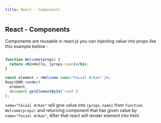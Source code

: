 ```yaml
---
title: React - Components
---
```

## React - Components

Components are reusable in react.js you can injecting value into props like this example bellow :

```jsx

function Welcome(props) {
  return <h1>Hello, {props.name}</h1>;
}

const element = <Welcome name="Faisal Arkan" />;
ReactDOM.render(
  element,
  document.getElementById('root')
);

```

```name="Faisal Arkan"``` will give value into ```{props.name}``` from ```function Welcome(props)``` and returning component that has given value by ```name="Faisal Arkan"```, After that react will render element into html.
